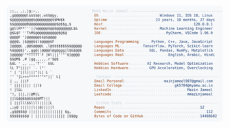 <picture>
  <source srcset="https://raw.githubusercontent.com/mmazinjameel/mmazinjameel/main/dark_mode.svg?v=1759366025" media="(prefers-color-scheme: dark)">
  <img src="https://raw.githubusercontent.com/mmazinjameel/mmazinjameel/main/light_mode.svg?v=1759366025">
</picture>
